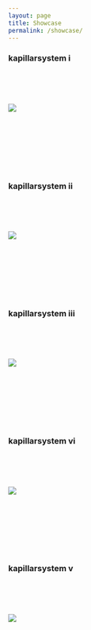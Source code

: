```yaml
---
layout: page
title: Showcase
permalink: /showcase/
---
```


### kapillarsystem i

<br/>
<br/>
<br/>

[![](/images/small/frame-017.jpg)](/images/large/frame-017.jpg)

<br/>
<br/>
<br/>
<br/>
<br/>
<br/>


### kapillarsystem ii

<br/>
<br/>
<br/>

[![](/images/small/frame-014.jpg)](/images/large/frame-014.jpg)

<br/>
<br/>
<br/>
<br/>
<br/>
<br/>


### kapillarsystem iii

<br/>
<br/>
<br/>

[![](/images/small/frame-011.jpg)](/images/large/frame-011.jpg)

<br/>
<br/>
<br/>
<br/>
<br/>
<br/>


### kapillarsystem vi

<br/>
<br/>
<br/>

[![](/images/small/frame-013.jpg)](/images/large/frame-013.jpg)

<br/>
<br/>
<br/>
<br/>
<br/>
<br/>


### kapillarsystem v

<br/>
<br/>
<br/>

[![](/images/small/frame-016.jpg)](/images/large/frame-016.jpg)

<br/>
<br/>
<br/>
<br/>
<br/>
<br/>
